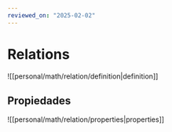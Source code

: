 ```yaml
---
reviewed_on: "2025-02-02"
---
```


# Relations

![[personal/math/relation/definition|definition]]

## Propiedades

![[personal/math/relation/properties|properties]]
